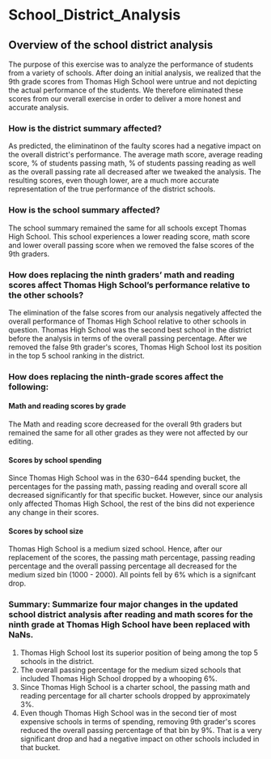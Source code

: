 # School_District_Analysis

## Overview of the school district analysis
The purpose of this exercise was to analyze the performance of students from a variety of schools. After doing an initial analysis, we realized that the  9th grade scores from Thomas High School were untrue and not depicting the actual performance of the students. We therefore eliminated these scores from our overall exercise in order to deliver a more honest and accurate analysis. 

### How is the district summary affected?
As predicted, the eliminatinon of the faulty scores had a negative impact on the overall district's performance. The average math score, average reading score, % of students passing math, % of students passing reading as well as the overall passing rate all decreased after we tweaked the analysis. The resulting scores, even though lower, are a much more accurate representation of the true performance of the district schools.

### How is the school summary affected?
The school summary remained the same for all schools except Thomas High School. This school experiences a lower reading score, math score and lower overall passing score when we removed the false scores of the 9th graders.

### How does replacing the ninth graders’ math and reading scores affect Thomas High School’s performance relative to the other schools?
The elimination of the false scores from our analysis negatively affected the overall performance of Thomas High School relative to other schools in question. Thomas High School was the second best school in the district before the analysis in terms of the overall passing percentage. After we removed the false 9th grader's scores, Thomas High School lost its position in the top 5 school ranking in the district. 

### How does replacing the ninth-grade scores affect the following:

#### Math and reading scores by grade
The Math and reading score decreased for the overall 9th graders but remained the same for all other grades as they were not affected by our editing. 

#### Scores by school spending
Since Thomas High School was in the $630-$644 spending bucket, the percentages for the passing math, passing reading and overall score all decreased significantly for that specific bucket. However, since our analysis only affected Thomas High School, the rest of the bins did not experience any change in their scores. 

#### Scores by school size
Thomas High School is a medium sized school. Hence, after our replacement of the scores, the passing math percentage, passing reading percentage and the overall passing percentage all decreased for the medium sized bin (1000 - 2000). All points fell by 6% which is a signifcant drop. 

### Summary: Summarize four major changes in the updated school district analysis after reading and math scores for the ninth grade at Thomas High School have been replaced with NaNs.

1. Thomas High School lost its superior position of being among the top 5 schools in the district. 
2. The overall passing percentage for the medium sized schools that included Thomas High School dropped by a whooping 6%.
3. Since Thomas High School is a charter school, the passing math and reading percentage for all charter schools dropped by approximately 3%.
4. Even though Thomas High School was in the second tier of most expensive schools in terms of spending, removing 9th grader's scores reduced the overall passing percentage of that bin by 9%. That is a very significant drop and had a negative impact on other schools included in that bucket. 
